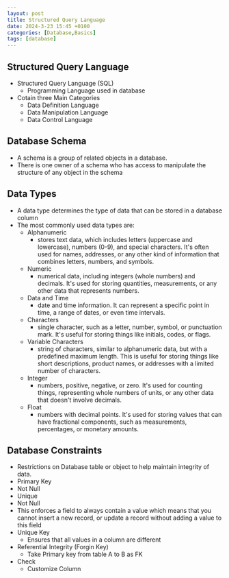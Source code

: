```yaml
---
layout: post
title: Structured Query Language
date: 2024-3-23 15:45 +0100
categories: [Database,Basics]
tags: [database]
---
```

## Structured Query Language 
- Structured Query Language (SQL)
  - Programming Language used in database
- Cotain three Main Categories
  - Data Definition Language 
  - Data Manipulation Language
  - Data Control Language
## Database Schema
- A schema is a group of related objects in a database.
- There is one owner of a schema who has access to manipulate the structure of any object in the schema
## Data Types
- A data type determines the type of data that can be stored in a database column
- The most commonly used data types are:
  - Alphanumeric
    - stores text data, which includes letters (uppercase and lowercase), numbers (0-9), and special characters. It's often used for names, addresses, or any other kind of information that combines letters, numbers, and symbols.
  - Numeric 
    - numerical data, including integers (whole numbers) and decimals. It's used for storing quantities, measurements, or any other data that represents numbers.
  - Data and Time
    - date and time information. It can represent a specific point in time, a range of dates, or even time intervals.
  - Characters
    - single character, such as a letter, number, symbol, or punctuation mark. It's useful for storing things like initials, codes, or flags.
  - Variable Characters
    - string of characters, similar to alphanumeric data, but with a predefined maximum length. This is useful for storing things like short descriptions, product names, or addresses with a limited number of characters.
  - Integer
    - numbers, positive, negative, or zero. It's used for counting things, representing whole numbers of units, or any other data that doesn't involve decimals.
  - Float 
    - numbers with decimal points. It's used for storing values that can have fractional components, such as measurements, percentages, or monetary amounts.
## Database Constraints
-  Restrictions on Database table or object to help maintain integrity of data.
- Primary Key
 - Not Null
 - Unique
- Not Null
 - This enforces a field to always contain a value which means that you cannot insert a new record, or update a record without adding a value to this field
- Unique Key
  - Ensures that all values in a column are different
- Referential Integrity (Forgin Key)
  - Take Primary key from table A to B as FK
- Check
  - Customize Column